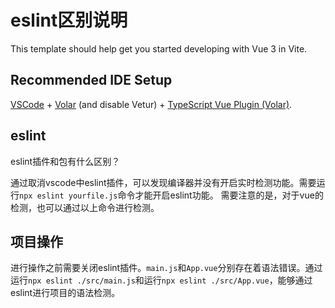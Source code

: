 # eslint区别说明

This template should help get you started developing with Vue 3 in Vite.

## Recommended IDE Setup

[VSCode](https://code.visualstudio.com/) + [Volar](https://marketplace.visualstudio.com/items?itemName=Vue.volar) (and disable Vetur) + [TypeScript Vue Plugin (Volar)](https://marketplace.visualstudio.com/items?itemName=Vue.vscode-typescript-vue-plugin).

## eslint
eslint插件和包有什么区别？

通过取消vscode中eslint插件，可以发现编译器并没有开启实时检测功能。需要运行`npx eslint yourfile.js`命令才能开启eslint功能。
需要注意的是，对于vue的检测，也可以通过以上命令进行检测。

## 项目操作

进行操作之前需要关闭eslint插件。`main.js`和`App.vue`分别存在着语法错误。通过运行`npx eslint ./src/main.js`和运行`npx eslint ./src/App.vue`，能够通过eslint进行项目的语法检测。



